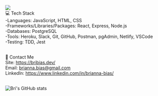 <img src="https://www.canva.com/design/DAEpfPzIaGs/76U5RiDlXzeXuWItnYYFVQ/view?utm_content=DAEpfPzIaGs&utm_campaign=designshare&utm_medium=link&utm_source=publishsharelink"><br>
💻 Tech Stack<br>
-Languages: JavaScript, HTML, CSS <br>
-Frameworks/Libraries/Packages:  React, Express, Node.js <br>
-Databases: PostgreSQL <br>
-Tools: Heroku, Slack, Git, GitHub, Postman, pgAdmin, Netlify, VSCode <br>
-Testing: TDD, Jest <br> <br>

📱 Contact Me <br>
Site: https://bribias.dev/ <br>
Email: brianna.bias@gmail.com <br>
LinkedIn: https://www.linkedin.com/in/brianna-bias/ <br><br>


![Bri's GitHub stats](https://github-readme-stats.vercel.app/api?username=bribias&show_icons=true&theme=synthwave)
<br>
